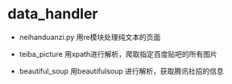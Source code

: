 # data_handler #

- neihanduanzi.py
    用re模块处理纯文本的页面

- teiba_picture
    用xpath进行解析，爬取指定百度贴吧的所有图片

- beautiful_soup
    用beautifulsoup 进行解析，获取腾讯社招的信息